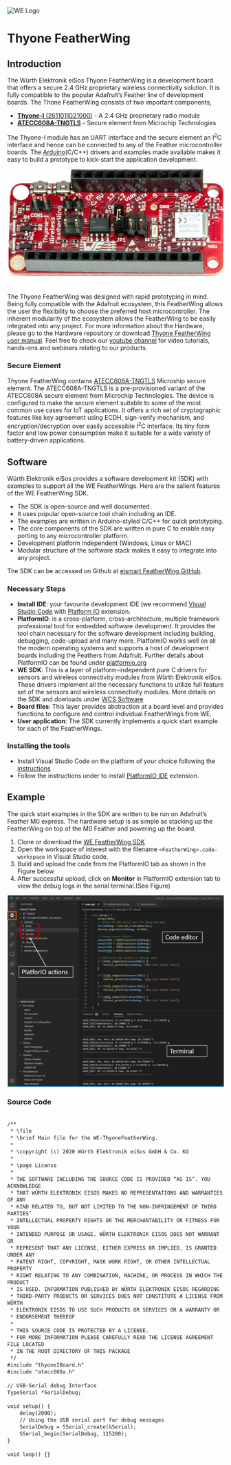![WE Logo](../assets/Würth_Elektronik_Logo.svg.png)

# Thyone FeatherWing

## Introduction

The Würth Elektronik eiSos Thyone FeatherWing is a development board that offers a secure 2.4 GHz proprietary wireless connectivity solution. It is fully compatible to the popular Adafruit’s Feather line of development boards. The Thone FeatherWing consists of two important components,

* [**Thyone-I** (2611011021000)](https://www.we-online.de/katalog/de/THYONE-I) - A 2.4 GHz proprietary radio module
* [**ATECC608A-TNGTLS**](http://ww1.microchip.com/downloads/en/DeviceDoc/ATECC608A-TNGTLS-CryptoAuthentication-Data-Sheet-DS40002112B.pdf) - Secure element from Microchip Technologies

The Thyone-I module has an UART interface and the secure element an I<sup>2</sup>C interface and hence can be connected to any of the Feather microcontroller boards. The [Arduino](https://www.arduino.cc/)(C/C++) drivers and examples made available makes it easy to build a prototype to kick-start the application development.

![WE Thyone FeatherWing](assets/ThyoneFeatherWing.png)

The Thyone FeatherWing was designed with rapid prototyping in mind. Being fully compatible with the Adafruit ecosystem, this FeatherWing allows the user the flexibility to choose the preferred host microcontroller. The inherent modularity of the ecosystem allows the FeatherWing to be easily integrated into any project.
For more information about the Hardware, please go to the Hardware repository or download [Thyone FeatherWing user manual](link.to.com\document).
Feel free to check our [youtube channel](https://www.youtube.com/user/WuerthElektronik/videos) for video tutorials, hands-ons and webinars relating to our products.

### Secure Element

Thyone FeatherWing contains [ATECC608A-TNGTLS](www.microchip.com/wwwproducts/en/ATECC608A) Microship secure element. The ATECC608A-TNGTLS is a pre-provisioned variant of the ATECC608A secure element from Microchip Technologies. The device is configured to make the secure element suitable to some of the most common use cases for IoT applications. It offers a rich set of cryptographic features like key agreement using ECDH, sign-verify mechanism, and encryption/decryption over easily accessible I<sup>2</sup>C interface. Its tiny form factor and low power consumption make it suitable for a wide variety of battery-driven applications.


## Software 

Würth Elektronik eiSos provides a software development kit (SDK) with examples to support all the WE FeatherWings. Here are the salient features of the WE FeatherWing SDK.

* The SDK is open-source and well documented.
* It uses popular open-source tool chain including an IDE.
* The examples are written in Arduino-styled C/C++ for quick prototyping.
* The core components of the SDK are written in pure C to enable easy porting to any microcontroller platform.
* Development platform independent (Windows, Linux or MAC)
* Modular structure of the software stack makes it easy to integrate into any project.

The SDK can be accessed on Github at [eismart FeatherWing GitHub](/../../).

### Necessary Steps

* **Install IDE**: your favourite development IDE (we recommend [Visual Studio Code](https://code.visualstudio.com/) with [Platform IO](https://platformio.org/) extension.
* **PlatformIO**: is a cross-platform, cross-architecture, multiple framework professional tool for embedded software development. It provides the tool chain necessary for the software development including building, debugging, code-upload and many more. PlatformIO works well on all the modern operating systems and supports a host of development boards including the Feathers from Adafruit. Further details about PlatformIO can be found under [platformio.org](https://platformio.org/)
* **WE SDK**: This is a layer of platform-independent pure C drivers for sensors and wireless connectivity modules from Würth Elektronik eiSos. These drivers implement all the necessary functions to utilize full feature set of the sensors and wireless connectivity modules. More details on the SDK and dowloads under [WCS Software](we-online.com/wcs-software)
* **Board files**: This layer provides abstraction at a board level and provides functions to configure and control individual FeatherWings from WE.
* **User application**: The SDK currently implements a quick start example for each of the FeatherWings.

### Installing the tools

* Install Visual Studio Code on the platform of your choice following the [instructions](code.visualstudio.com/docs)
* Follow the instructions under to install [PlatformIO IDE](platformio.org/install/ide?install=vscode) extension.


## Example

The quick start examples in the SDK are written to be run on Adafruit’s Feather M0 express. The hardware setup is as simple as stacking up the FeatherWing on top of the M0 Feather and powering up the board.

1. Clone or download the [WE FeatherWing SDK](/)
2. Open the workspace of interest with the filename `<FeatherWing>.code-workspace` in Visual Studio code.
3. Build and upload the code from the PlatformIO tab as shown in the Figure below
4. After successful upload, click on **Monitor** in PlatformIO extension tab to view the debug logs in the serial terminal.(See Figure)


![Running quick start example](assets/VSCode.png)


### Source Code

```

/**
 * \file
 * \brief Main file for the WE-ThyoneFeatherWing.
 *
 * \copyright (c) 2020 Würth Elektronik eiSos GmbH & Co. KG
 *
 * \page License
 *
 * THE SOFTWARE INCLUDING THE SOURCE CODE IS PROVIDED “AS IS”. YOU ACKNOWLEDGE
 * THAT WÜRTH ELEKTRONIK EISOS MAKES NO REPRESENTATIONS AND WARRANTIES OF ANY
 * KIND RELATED TO, BUT NOT LIMITED TO THE NON-INFRINGEMENT OF THIRD PARTIES’
 * INTELLECTUAL PROPERTY RIGHTS OR THE MERCHANTABILITY OR FITNESS FOR YOUR
 * INTENDED PURPOSE OR USAGE. WÜRTH ELEKTRONIK EISOS DOES NOT WARRANT OR
 * REPRESENT THAT ANY LICENSE, EITHER EXPRESS OR IMPLIED, IS GRANTED UNDER ANY
 * PATENT RIGHT, COPYRIGHT, MASK WORK RIGHT, OR OTHER INTELLECTUAL PROPERTY
 * RIGHT RELATING TO ANY COMBINATION, MACHINE, OR PROCESS IN WHICH THE PRODUCT
 * IS USED. INFORMATION PUBLISHED BY WÜRTH ELEKTRONIK EISOS REGARDING
 * THIRD-PARTY PRODUCTS OR SERVICES DOES NOT CONSTITUTE A LICENSE FROM WÜRTH
 * ELEKTRONIK EISOS TO USE SUCH PRODUCTS OR SERVICES OR A WARRANTY OR
 * ENDORSEMENT THEREOF
 *
 * THIS SOURCE CODE IS PROTECTED BY A LICENSE.
 * FOR MORE INFORMATION PLEASE CAREFULLY READ THE LICENSE AGREEMENT FILE LOCATED
 * IN THE ROOT DIRECTORY OF THIS PACKAGE
 */
#include "thyoneIBoard.h"
#include "atecc608a.h"

// USB-Serial debug Interface
TypeSerial *SerialDebug;

void setup() {
    delay(2000);
    // Using the USB serial port for debug messages
    SerialDebug = SSerial_create(&Serial);
    SSerial_begin(SerialDebug, 115200);
}

void loop() {}


```
